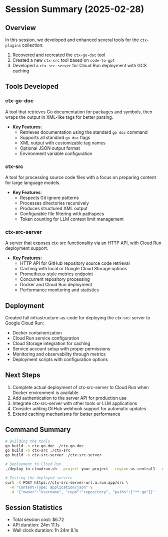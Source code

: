 # Session Summary (2025-02-28)

## Overview

In this session, we developed and enhanced several tools for the `ctx-plugins` collection:

1. Recovered and recreated the `ctx-go-doc` tool
2. Created a new `ctx-src` tool based on `code-to-gpt`
3. Developed a `ctx-src-server` for Cloud Run deployment with GCS caching

## Tools Developed

### ctx-go-doc

A tool that retrieves Go documentation for packages and symbols, then wraps the output in XML-like tags for better parsing.

- **Key Features**:
  - Retrieves documentation using the standard `go doc` command
  - Supports all standard `go doc` flags
  - XML output with customizable tag names
  - Optional JSON output format
  - Environment variable configuration

### ctx-src

A tool for processing source code files with a focus on preparing content for large language models.

- **Key Features**:
  - Respects Git ignore patterns
  - Processes directories recursively
  - Produces structured XML output
  - Configurable file filtering with pathspecs
  - Token counting for LLM context limit management

### ctx-src-server

A server that exposes ctx-src functionality via an HTTP API, with Cloud Run deployment support.

- **Key Features**:
  - HTTP API for GitHub repository source code retrieval
  - Caching with local or Google Cloud Storage options
  - Prometheus-style metrics endpoint
  - Concurrent repository processing
  - Docker and Cloud Run deployment
  - Performance monitoring and statistics

## Deployment

Created full infrastructure-as-code for deploying the ctx-src-server to Google Cloud Run:

- Docker containerization
- Cloud Run service configuration
- Cloud Storage integration for caching
- Service account setup with proper permissions
- Monitoring and observability through metrics
- Deployment scripts with configuration options

## Next Steps

1. Complete actual deployment of ctx-src-server to Cloud Run when Docker environment is available
2. Add authentication to the server API for production use
3. Integrate ctx-src-server with other tools or LLM applications
4. Consider adding GitHub webhook support for automatic updates
5. Extend caching mechanisms for better performance

## Command Summary

```bash
# Building the tools
go build -o ctx-go-doc ./ctx-go-doc
go build -o ctx-src ./ctx-src
go build -o ctx-src-server ./ctx-src-server

# Deployment to Cloud Run
./deploy-to-cloudrun.sh --project your-project --region us-central1 --create-gcs-bucket

# Testing the deployed service
curl -X POST https://ctx-src-server-url.a.run.app/src \
  -H "Content-Type: application/json" \
  -d '{"owner":"username", "repo":"repository", "paths":["**.go"]}'
```

## Session Statistics

- Total session cost: $6.72
- API duration: 24m 11.1s
- Wall clock duration: 1h 24m 8.1s